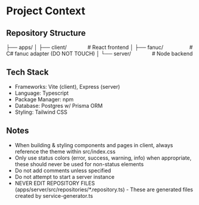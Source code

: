 # Project Context

## Repository Structure

├── apps/
│ ├── client/    # React frontend
│ ├── fanuc/     # C# fanuc adapter (DO NOT TOUCH)
│ └── server/    # Node backend

## Tech Stack

- Frameworks: Vite (client), Express (server)
- Language: Typescript
- Package Manager: npm
- Database: Postgres w/ Prisma ORM
- Styling: Tailwind CSS

## Notes

- When building & styling components and pages in client, always reference the theme within src/index.css
- Only use status colors (error, success, warning, info) when appropriate, these should never be used for non-status elements
- Do not add comments unless specified
- Do not attempt to start a server instance
- NEVER EDIT REPOSITORY FILES (apps/server/src/repositories/*.repository.ts) - These are generated files created by service-generator.ts
